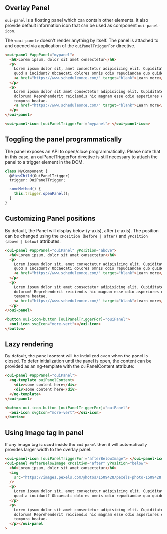 ## Overlay Panel

`oui-panel` is a floating panel which can contain other elements.
It also provide default information icon that can be used as component `oui-panel-icon`.

The `<oui-panel>` doesn't render anything by itself. The panel is attached to and opened via application of the `ouiPanelTriggerFor` directive.

```html
<oui-panel #appPanel="mypanel">
  <h6>Lorem ipsum, dolor sit amet consectetur</h6>
  <p>
    Lorem ipsum dolor sit, amet consectetur adipisicing elit. Cupiditate harum
    quod a incidunt? Obcaecati dolores omnis odio repudiandae quo quidem?
    <a href="https://www.scheduleonce.com/" target="blank">Learn more</a>
  </p>
  <p>
    Lorem ipsum dolor sit amet consectetur adipisicing elit. Cupiditate,
    dolorum! Reprehenderit reiciendis hic magnam esse odio asperiores qui
    tempora beatae.
    <a href="https://www.scheduleonce.com/" target="blank">Learn more</a>
  </p>
</oui-panel>

<oui-panel-icon [ouiPanelTriggerFor]="mypanel"> </oui-panel-icon>
```

## Toggling the panel programmatically

The panel exposes an API to open/close programmatically. Please note that in this case, an ouiPanelTriggerFor directive is still necessary to attach the panel to a trigger element in the DOM.

```typescript
class MyComponent {
  @ViewChild(OuiPanelTrigger)
  trigger: OuiPanelTrigger;

  someMethod() {
    this.trigger.openPanel();
  }
}
```

## Customizing Panel positions

By default, the Panel will display below (y-axis), after (x-axis). The position can be changed using the `xPosition (before | after)` and `yPosition (above | below)` attributes.

```html
<oui-panel #appPanel="ouiPanel" yPosition="above">
  <h6>Lorem ipsum, dolor sit amet consectetur</h6>
  <p>
    Lorem ipsum dolor sit, amet consectetur adipisicing elit. Cupiditate harum
    quod a incidunt? Obcaecati dolores omnis odio repudiandae quo quidem?
    <a href="https://www.scheduleonce.com/" target="blank">Learn more</a>
  </p>
  <p>
    Lorem ipsum dolor sit amet consectetur adipisicing elit. Cupiditate,
    dolorum! Reprehenderit reiciendis hic magnam esse odio asperiores qui
    tempora beatae.
    <a href="https://www.scheduleonce.com/" target="blank">Learn more</a>
  </p>
</oui-panel>

<button oui-icon-button [ouiPanelTriggerFor]="ouiPanel">
  <oui-icon svgIcon="more-vert"></oui-icon>
</button>
```

## Lazy rendering

By default, the panel content will be initialized even when the panel is closed. To defer initialization until the panel is open, the content can be provided as an ng-template with the ouiPanelContent attribute:

```html
<oui-panel #appPanel="ouiPanel">
  <ng-template ouiPanelContent>
    <div>some content here</div>
    <div>some content here</div>
  </ng-template>
</oui-panel>

<button oui-icon-button [ouiPanelTriggerFor]="ouiPanel">
  <oui-icon svgIcon="more-vert"></oui-icon>
</button>
```

## Using Image tag in panel

If any image tag is used inside the `oui-panel` then it will automatically provides larger width to the overlay panel.

```html
<oui-panel-icon [ouiPanelTriggerFor]="afterBelowImage"> </oui-panel-icon>
<oui-panel #afterBelowImage xPosition="after" yPosition="below">
  <h6>Lorem ipsum, dolor sit amet consectetur</h6>
  <img
    src="https://images.pexels.com/photos/1509428/pexels-photo-1509428.jpeg?auto=compress&cs=tinysrgb&dpr=2&h=650&w=940"
  />
  <p>
    Lorem ipsum dolor sit, amet consectetur adipisicing elit. Cupiditate harum
    quod a incidunt? Obcaecati dolores omnis odio repudiandae quo quidem?
  </p>
  <p>
    Lorem ipsum dolor sit amet consectetur adipisicing elit. Cupiditate,
    dolorum! Reprehenderit reiciendis hic magnam esse odio asperiores qui
    tempora beatae.
  </p></oui-panel
>
```
